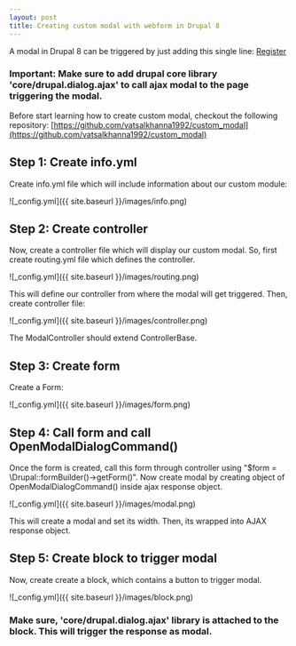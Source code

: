 ```yaml
---
layout: post
title: Creating custom modal with webform in Drupal 8
---
```

A modal in Drupal 8 can be triggered by just adding this single line:
<a class="use-ajax" data-dialog-type="modal" href="/registration">Register</a>

### Important: Make sure to add drupal core library 'core/drupal.dialog.ajax' to call ajax modal to the page triggering the modal.

Before start learning how to create custom modal, checkout the following repository:
[https://github.com/vatsalkhanna1992/custom_modal](https://github.com/vatsalkhanna1992/custom_modal)

## Step 1: Create info.yml
Create info.yml file which will include information about our custom module:

![_config.yml]({{ site.baseurl }}/images/info.png)

## Step 2: Create controller
Now, create a controller file which will display our custom modal. So, first create routing.yml file which defines the controller.

![_config.yml]({{ site.baseurl }}/images/routing.png)

This will define our controller from where the modal will get triggered. Then, create controller file:

![_config.yml]({{ site.baseurl }}/images/controller.png)

The ModalController should extend ControllerBase. 

## Step 3: Create form
Create a Form:

![_config.yml]({{ site.baseurl }}/images/form.png)

## Step 4: Call form and call OpenModalDialogCommand()
Once the form is created, call this form through controller using "$form = \Drupal::formBuilder()->getForm()". Now create modal by creating object of OpenModalDialogCommand() inside ajax response object.

![_config.yml]({{ site.baseurl }}/images/modal.png)

This will create a modal and set its width. Then, its wrapped into AJAX response object.

## Step 5: Create block to trigger modal
Now, create create a block, which contains a button to trigger modal.

![_config.yml]({{ site.baseurl }}/images/block.png)

### Make sure, 'core/drupal.dialog.ajax' library is attached to the block. This will trigger the response as modal.

